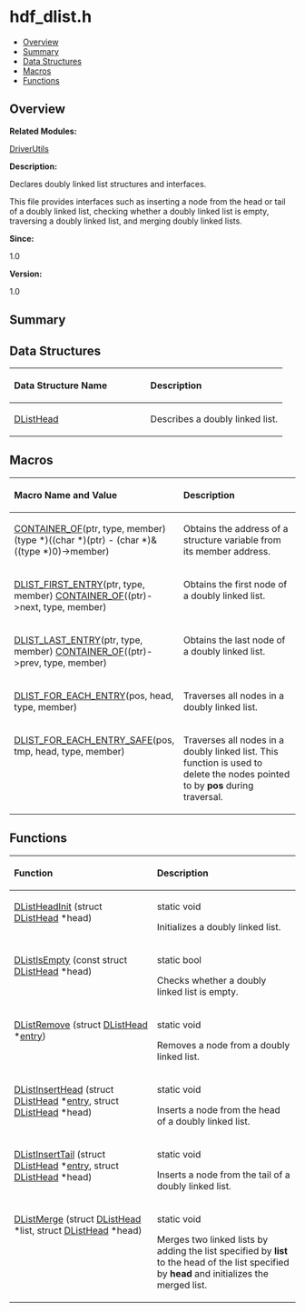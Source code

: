 # hdf\_dlist.h<a name="EN-US_TOPIC_0000001054598129"></a>

-   [Overview](#section736120864165627)
-   [Summary](#section700537946165627)
-   [Data Structures](#nested-classes)
-   [Macros](#define-members)
-   [Functions](#func-members)

## **Overview**<a name="section736120864165627"></a>

**Related Modules:**

[DriverUtils](driverutils.md)

**Description:**

Declares doubly linked list structures and interfaces. 

This file provides interfaces such as inserting a node from the head or tail of a doubly linked list, checking whether a doubly linked list is empty, traversing a doubly linked list, and merging doubly linked lists.

**Since:**

1.0

**Version:**

1.0

## **Summary**<a name="section700537946165627"></a>

## Data Structures<a name="nested-classes"></a>

<a name="table1841395502165627"></a>
<table><thead align="left"><tr id="row1133649226165627"><th class="cellrowborder" valign="top" width="50%" id="mcps1.1.3.1.1"><p id="p556586659165627"><a name="p556586659165627"></a><a name="p556586659165627"></a>Data Structure Name</p>
</th>
<th class="cellrowborder" valign="top" width="50%" id="mcps1.1.3.1.2"><p id="p1043591379165627"><a name="p1043591379165627"></a><a name="p1043591379165627"></a>Description</p>
</th>
</tr>
</thead>
<tbody><tr id="row1941443457165627"><td class="cellrowborder" valign="top" width="50%" headers="mcps1.1.3.1.1 "><p id="p1180062720165627"><a name="p1180062720165627"></a><a name="p1180062720165627"></a><a href="dlisthead.md">DListHead</a></p>
</td>
<td class="cellrowborder" valign="top" width="50%" headers="mcps1.1.3.1.2 "><p id="p1231334759165627"><a name="p1231334759165627"></a><a name="p1231334759165627"></a>Describes a doubly linked list. </p>
</td>
</tr>
</tbody>
</table>

## Macros<a name="define-members"></a>

<a name="table1493436664165627"></a>
<table><thead align="left"><tr id="row1963225656165627"><th class="cellrowborder" valign="top" width="50%" id="mcps1.1.3.1.1"><p id="p498333243165627"><a name="p498333243165627"></a><a name="p498333243165627"></a>Macro Name and Value</p>
</th>
<th class="cellrowborder" valign="top" width="50%" id="mcps1.1.3.1.2"><p id="p289972871165627"><a name="p289972871165627"></a><a name="p289972871165627"></a>Description</p>
</th>
</tr>
</thead>
<tbody><tr id="row1554451755165627"><td class="cellrowborder" valign="top" width="50%" headers="mcps1.1.3.1.1 "><p id="p1599420504165627"><a name="p1599420504165627"></a><a name="p1599420504165627"></a><a href="driverutils.md#ga818b9cca761fe7bc18e4e417da772976">CONTAINER_OF</a>(ptr, type, member)   (type *)((char *)(ptr) - (char *)&amp;((type *)0)-&gt;member)</p>
</td>
<td class="cellrowborder" valign="top" width="50%" headers="mcps1.1.3.1.2 "><p id="p1063984414165627"><a name="p1063984414165627"></a><a name="p1063984414165627"></a>Obtains the address of a structure variable from its member address. </p>
</td>
</tr>
<tr id="row2028371877165627"><td class="cellrowborder" valign="top" width="50%" headers="mcps1.1.3.1.1 "><p id="p552908058165627"><a name="p552908058165627"></a><a name="p552908058165627"></a><a href="driverutils.md#ga203de9c01fefc8bbbae746685794cfcc">DLIST_FIRST_ENTRY</a>(ptr, type, member)   <a href="driverutils.md#ga818b9cca761fe7bc18e4e417da772976">CONTAINER_OF</a>((ptr)-&gt;next, type, member)</p>
</td>
<td class="cellrowborder" valign="top" width="50%" headers="mcps1.1.3.1.2 "><p id="p311029301165627"><a name="p311029301165627"></a><a name="p311029301165627"></a>Obtains the first node of a doubly linked list. </p>
</td>
</tr>
<tr id="row662313354165627"><td class="cellrowborder" valign="top" width="50%" headers="mcps1.1.3.1.1 "><p id="p783840849165627"><a name="p783840849165627"></a><a name="p783840849165627"></a><a href="driverutils.md#ga25ac08cc864bd59050f7e2ca77df1f23">DLIST_LAST_ENTRY</a>(ptr, type, member)   <a href="driverutils.md#ga818b9cca761fe7bc18e4e417da772976">CONTAINER_OF</a>((ptr)-&gt;prev, type, member)</p>
</td>
<td class="cellrowborder" valign="top" width="50%" headers="mcps1.1.3.1.2 "><p id="p1660835897165627"><a name="p1660835897165627"></a><a name="p1660835897165627"></a>Obtains the last node of a doubly linked list. </p>
</td>
</tr>
<tr id="row39684662165627"><td class="cellrowborder" valign="top" width="50%" headers="mcps1.1.3.1.1 "><p id="p875887414165627"><a name="p875887414165627"></a><a name="p875887414165627"></a><a href="driverutils.md#ga2b53b2bcf35b8cfb32e429cacbcc0a8d">DLIST_FOR_EACH_ENTRY</a>(pos, head, type, member)</p>
</td>
<td class="cellrowborder" valign="top" width="50%" headers="mcps1.1.3.1.2 "><p id="p1401517525165627"><a name="p1401517525165627"></a><a name="p1401517525165627"></a>Traverses all nodes in a doubly linked list. </p>
</td>
</tr>
<tr id="row7587792165627"><td class="cellrowborder" valign="top" width="50%" headers="mcps1.1.3.1.1 "><p id="p2038089420165627"><a name="p2038089420165627"></a><a name="p2038089420165627"></a><a href="driverutils.md#ga8e6f49c1fed85c031f29e8acce377ea0">DLIST_FOR_EACH_ENTRY_SAFE</a>(pos, tmp, head, type, member)</p>
</td>
<td class="cellrowborder" valign="top" width="50%" headers="mcps1.1.3.1.2 "><p id="p455010189165627"><a name="p455010189165627"></a><a name="p455010189165627"></a>Traverses all nodes in a doubly linked list. This function is used to delete the nodes pointed to by <strong id="b123119334165627"><a name="b123119334165627"></a><a name="b123119334165627"></a>pos</strong> during traversal. </p>
</td>
</tr>
</tbody>
</table>

## Functions<a name="func-members"></a>

<a name="table1838318761165627"></a>
<table><thead align="left"><tr id="row1131798703165627"><th class="cellrowborder" valign="top" width="50%" id="mcps1.1.3.1.1"><p id="p372096971165627"><a name="p372096971165627"></a><a name="p372096971165627"></a>Function</p>
</th>
<th class="cellrowborder" valign="top" width="50%" id="mcps1.1.3.1.2"><p id="p1512667745165627"><a name="p1512667745165627"></a><a name="p1512667745165627"></a>Description</p>
</th>
</tr>
</thead>
<tbody><tr id="row719192897165627"><td class="cellrowborder" valign="top" width="50%" headers="mcps1.1.3.1.1 "><p id="p280470882165627"><a name="p280470882165627"></a><a name="p280470882165627"></a><a href="driverutils.md#ga0a86a18ad591f485663834799dd38dea">DListHeadInit</a> (struct <a href="dlisthead.md">DListHead</a> *head)</p>
</td>
<td class="cellrowborder" valign="top" width="50%" headers="mcps1.1.3.1.2 "><p id="p164666892165627"><a name="p164666892165627"></a><a name="p164666892165627"></a>static void </p>
<p id="p416751403165627"><a name="p416751403165627"></a><a name="p416751403165627"></a>Initializes a doubly linked list. </p>
</td>
</tr>
<tr id="row372064275165627"><td class="cellrowborder" valign="top" width="50%" headers="mcps1.1.3.1.1 "><p id="p1490275977165627"><a name="p1490275977165627"></a><a name="p1490275977165627"></a><a href="driverutils.md#ga9b4053294ad63f0bdacb4841a14ba208">DListIsEmpty</a> (const struct <a href="dlisthead.md">DListHead</a> *head)</p>
</td>
<td class="cellrowborder" valign="top" width="50%" headers="mcps1.1.3.1.2 "><p id="p1423769086165627"><a name="p1423769086165627"></a><a name="p1423769086165627"></a>static bool </p>
<p id="p772596634165627"><a name="p772596634165627"></a><a name="p772596634165627"></a>Checks whether a doubly linked list is empty. </p>
</td>
</tr>
<tr id="row1115559084165627"><td class="cellrowborder" valign="top" width="50%" headers="mcps1.1.3.1.1 "><p id="p1960849135165627"><a name="p1960849135165627"></a><a name="p1960849135165627"></a><a href="driverutils.md#ga42d23fa1f55097bae91664c5e4a78e1e">DListRemove</a> (struct <a href="dlisthead.md">DListHead</a> *<a href="entry.md">entry</a>)</p>
</td>
<td class="cellrowborder" valign="top" width="50%" headers="mcps1.1.3.1.2 "><p id="p1121209127165627"><a name="p1121209127165627"></a><a name="p1121209127165627"></a>static void </p>
<p id="p140450068165627"><a name="p140450068165627"></a><a name="p140450068165627"></a>Removes a node from a doubly linked list. </p>
</td>
</tr>
<tr id="row352826413165627"><td class="cellrowborder" valign="top" width="50%" headers="mcps1.1.3.1.1 "><p id="p466473573165627"><a name="p466473573165627"></a><a name="p466473573165627"></a><a href="driverutils.md#ga60e796c868630dd403ef4fdcc60c12e8">DListInsertHead</a> (struct <a href="dlisthead.md">DListHead</a> *<a href="entry.md">entry</a>, struct <a href="dlisthead.md">DListHead</a> *head)</p>
</td>
<td class="cellrowborder" valign="top" width="50%" headers="mcps1.1.3.1.2 "><p id="p1976619480165627"><a name="p1976619480165627"></a><a name="p1976619480165627"></a>static void </p>
<p id="p1269977845165627"><a name="p1269977845165627"></a><a name="p1269977845165627"></a>Inserts a node from the head of a doubly linked list. </p>
</td>
</tr>
<tr id="row1884798005165627"><td class="cellrowborder" valign="top" width="50%" headers="mcps1.1.3.1.1 "><p id="p2114951067165627"><a name="p2114951067165627"></a><a name="p2114951067165627"></a><a href="driverutils.md#gaa1d386162f8f6401fe8ac6d70d237517">DListInsertTail</a> (struct <a href="dlisthead.md">DListHead</a> *<a href="entry.md">entry</a>, struct <a href="dlisthead.md">DListHead</a> *head)</p>
</td>
<td class="cellrowborder" valign="top" width="50%" headers="mcps1.1.3.1.2 "><p id="p1245173653165627"><a name="p1245173653165627"></a><a name="p1245173653165627"></a>static void </p>
<p id="p557148196165627"><a name="p557148196165627"></a><a name="p557148196165627"></a>Inserts a node from the tail of a doubly linked list. </p>
</td>
</tr>
<tr id="row228721574165627"><td class="cellrowborder" valign="top" width="50%" headers="mcps1.1.3.1.1 "><p id="p406625092165627"><a name="p406625092165627"></a><a name="p406625092165627"></a><a href="driverutils.md#gac4acad10a7c49cc4b2d773aedbfa1e11">DListMerge</a> (struct <a href="dlisthead.md">DListHead</a> *list, struct <a href="dlisthead.md">DListHead</a> *head)</p>
</td>
<td class="cellrowborder" valign="top" width="50%" headers="mcps1.1.3.1.2 "><p id="p807404672165627"><a name="p807404672165627"></a><a name="p807404672165627"></a>static void </p>
<p id="p544063750165627"><a name="p544063750165627"></a><a name="p544063750165627"></a>Merges two linked lists by adding the list specified by <strong id="b774776004165627"><a name="b774776004165627"></a><a name="b774776004165627"></a>list</strong> to the head of the list specified by <strong id="b100067757165627"><a name="b100067757165627"></a><a name="b100067757165627"></a>head</strong> and initializes the merged list. </p>
</td>
</tr>
</tbody>
</table>


